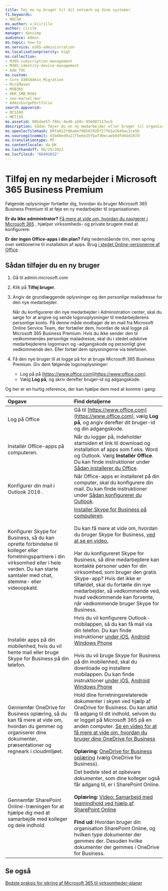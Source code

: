 ```yaml
---
title: Føj en ny bruger til dit netværk og dine systemer
f1.keywords:
- NOCSH
ms.author: v-kcirillo
author: cirilk
manager: dansimp
audience: Admin
ms.topic: how-to
ms.service: o365-administration
ms.localizationpriority: high
ms.collection:
- M365-subscription-management
- M365-identity-device-management
- Adm_TOC
ms.custom:
- Core_O365Admin_Migration
- MiniMaven
- MSB365
- OKR_SMB_M365
- seo-marvel-mar
- AdminSurgePortfolio
search.appverid:
- BCS160
- MET150
ms.assetid: 80bdae57-f8bc-4e40-a58c-956007117ecb
description: Sådan føjer du en ny medarbejder eller bruger til organisationens netværk og interne systemer. Når en ny medarbejder tilmelder sig din virksomhed, skal du føje dem sikkert til netværket.
ms.openlocfilehash: 89fa012f86abef00567026f27f61e2649ac2ce5b
ms.sourcegitcommit: d1b60ed9a11f5e6e35fbaf30ecaeb9dfd6dd197d
ms.translationtype: MT
ms.contentlocale: da-DK
ms.lasthandoff: 06/29/2022
ms.locfileid: "66491032"
---
```

# <a name="add-a-new-employee-in-microsoft-365-business-premium"></a>Tilføj en ny medarbejder i Microsoft 365 Business Premium

Følgende oplysninger fortæller dig, hvordan du bruger Microsoft 365 Business Premium til at føje en ny medarbejder til organisationen.
  
 **Er du ikke administrator?** [Få mere at vide om, hvordan du navigerer i Microsoft 365](https://support.microsoft.com/office/396b8d9e-e118-42d0-8a0d-87d1f2f055fb) , hjælper virksomheds- og private brugere med at konfigurere. 
  
 **Er der ingen Office-apps i din plan?** Følg nedenstående trin, men spring over sektionerne til installation af apps. Brug [i stedet Online-versionerne af Office](https://support.microsoft.com/office/91a4ec74-67fe-4a84-a268-f6bdf3da1804) .

## <a name="how-to-add-a-new-user"></a>Sådan tilføjer du en ny bruger

1. Gå til admin.microsoft.com

2. Klik på **Tilføj bruger**.

3. Angiv de grundlæggende oplysninger og den *personlige* mailadresse for den nye medarbejder.

    Når du konfigurerer din nye medarbejder i Administration center, skal du sørge for at angive og sende logonoplysninger til medarbejderens personlige konto. På denne måde modtager de en mail fra Microsoft Online Service Team, der fortæller dem, hvordan de skal logge på Microsoft 365 Business Premium. Hvis du ikke sender den til vedkommendes personlige mailadresse, skal du i stedet udskrive medarbejderens logonnavn og -adgangskode og personligt give vedkommende den. Eller fortæl dem oplysningerne via telefonen.
  
4. Få den nye bruger til at logge på for at bruge Microsoft 365 Business Premium. Giv dem følgende logonoplysninger:
  
    - Log på på [https://www.office.com](https://www.office.com).
    - Vælg **Log på**, og skriv derefter bruger-id og adgangskode.
  
Og her er en hurtig reference, der kan hjælpe dem med at komme i gang:
  
|**Opgave**|**Find detaljerne**|
|:-----|:-----|
|Log på Office  <br/> |Gå til [https://www.office.com](https://www.office.com), vælg **Log på**, og angiv derefter dit bruger-id og din adgangskode.  <br/> |
|Installér Office-apps på computeren.  <br/><br/> |Når du logger på, indeholder startsiden et link til download og installation af apps som f.eks. Word og Outlook.  Vælg **Installér Office**.         Du kan finde instruktioner under [Sådan installerer du Office](https://support.microsoft.com/office/4414eaaf-0478-48be-9c42-23adc4716658).  <br/> |
|Konfigurer din mail i Outlook 2016 .  <br/> |Når Office-apps er installeret på din computer, skal du konfigurere din mail. Du kan finde instruktioner under [Sådan konfigurerer du Outlook](https://support.microsoft.com/office/6e27792a-9267-4aa4-8bb6-c84ef146101b).  <br/> |
|Konfigurer Skype for Business, så du kan oprette forbindelse til kolleger eller forretningspartnere i din virksomhed eller i hele verden. Du kan starte samtaler med chat, stemme- eller videoopkald.  <br/> |[Installer Skype for Business på computeren](https://support.microsoft.com/office/8a0d4da8-9d58-44f9-9759-5c8f340cb3fb).  <br/> <br/>Du kan få mere at vide om, hvordan du bruger Skype for Business, [ved at se en video.](https://support.microsoft.com/office/3a21eca4-434d-41f1-ab06-3d4a268573b7) <br/> <br/>Har du konfigureret Skype for Business, så dine medarbejdere kan kontakte personer uden for din virksomhed, som bruger den gratis Skype-app? Hvis det ikke er tilfældet, skal du fortælle din nye medarbejder, så vedkommende ved, hvad vedkommende kan forvente, når vedkommende bruger Skype for Business.  <br/> |
|Installér apps på din mobilenhed, hvis du vil hente mail eller bruge Skype for Business på din telefon.  <br/> |Hvis du vil konfigurere Outlook-mobilappen, så du kan få mail via din telefon. Du kan finde instruktioner [under iOS](https://support.microsoft.com/office/b2de2161-cc1d-49ef-9ef9-81acd1c8e234), [Android](https://support.microsoft.com/office/886db551-8dfa-4fd5-b835-f8e532091872) [Windows Phone](https://support.microsoft.com/office/181a112a-be92-49ca-ade5-399264b3d417) <br/> <br/>Hvis du vil bruge Skype for Business på din mobilenhed, skal du downloade og installere mobilappen. Du kan finde instruktioner [under iOS](https://support.microsoft.com/office/3239c8a3-cf55-4ff0-a967-5de51911c049#OS_Type=iOS), [Android](https://support.microsoft.com/office/4d1b7dfa-5b0b-4868-bae5-25947fb99e6e#OS_Type=Android) [Windows Phone](https://support.microsoft.com/office/4d1b7dfa-5b0b-4868-bae5-25947fb99e6e#OS_Type=Windows_Phone) <br/> |
|Gennemfør OneDrive for Business oplæring, så du kan få mere at vide om, hvordan du gemmer og organiserer dine dokumenter, præsentationer og regneark i cloudmiljøet.  <br/> |Hold dine forretningsrelaterede dokumenter i skyen ved hjælp af OneDrive for Business. Du kan altid få adgang til dit indhold, selvom du er logget på Microsoft 365 på en anden computer. [Se en video for at få mere at vide om, hvordan du bruger dine OneDrive for Business](https://support.microsoft.com/office/b30da4eb-ddd2-44b6-943b-e6fbfc6b8dde) <br/><br/> **Oplæring:** [OneDrive for Business oplæring](https://support.microsoft.com/office/1f608184-b7e6-43ca-8753-2ff679203132) (vælg OneDrive for Business).  <br/> |
|Gennemfør SharePoint Online-træningen for at hjælpe dig med at samarbejde med kolleger og dele indhold.  <br/> |Det bedste sted at opbevare dokumenter, som dine kolleger også får adgang til, er i SharePoint Online.  <br/> <br/>**Oplæring:** [Video: Samarbejd med teamindhold ved hjælp af SharePoint Online](https://support.microsoft.com/office/c17b6824-cc22-478f-8757-497cc6b57121) <br/><br/> **Find ud:** Hvordan bruger din organisation SharePoint Online, og hvilken type dokumenter der gemmes der. Desuden hvilke dokumenter der gemmes i OneDrive for Business.  <br/> |

## <a name="see-also"></a>Se også

[Bedste praksis for sikring af Microsoft 365 til virksomheder-planer](../admin/security-and-compliance/secure-your-business-data.md)